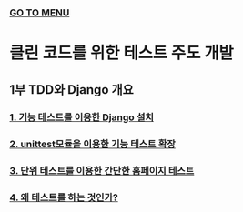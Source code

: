 ### [GO TO MENU](../../README.md)

# 클린 코드를 위한 테스트 주도 개발

## 1부 TDD와 Django 개요
### [1. 기능 테스트를 이용한 Django 설치](./chapter1/README.md)
### [2. unittest모듈을 이용한 기능 테스트 확장](./chapter2/README.md)
### [3. 단위 테스트를 이용한 간단한 홈페이지 테스트](./chapter3/README.md)
### [4. 왜 테스트를 하는 것인가?](./chapter4/README.md)